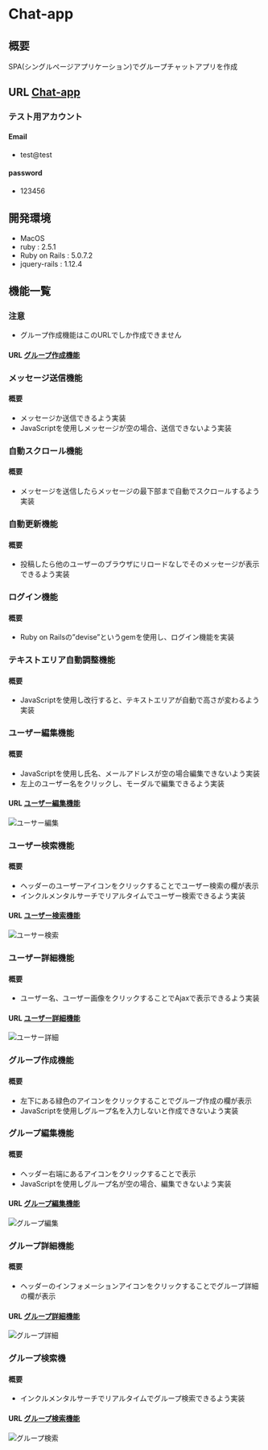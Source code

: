 #  Chat-app

##  概要
SPA(シングルページアプリケーション)でグループチャットアプリを作成

##  URL [Chat-app](http://3.114.20.168/)

### テスト用アカウント
####  Email
- test@test
####  password
- 123456
  
##  開発環境
- MacOS
- ruby : 2.5.1
- Ruby on Rails : 5.0.7.2
- jquery-rails : 1.12.4

##  機能一覧

###  注意
- グループ作成機能はこのURLでしか作成できません

#### URL [グループ作成機能](http://3.114.20.168/)

###  メッセージ送信機能 
#### 概要
- メッセージか送信できるよう実装
- JavaScriptを使用しメッセージが空の場合、送信できないよう実装

###  自動スクロール機能
#### 概要
- メッセージを送信したらメッセージの最下部まで自動でスクロールするよう実装

###  自動更新機能
#### 概要
- 投稿したら他のユーザーのブラウザにリロードなしでそのメッセージが表示できるよう実装

###  ログイン機能
#### 概要
- Ruby on Railsの”devise”というgemを使用し、ログイン機能を実装

### テキストエリア自動調整機能
#### 概要
  - JavaScriptを使用し改行すると、テキストエリアが自動で高さが変わるよう実装

###  ユーザー編集機能
 #### 概要
  - JavaScriptを使用し氏名、メールアドレスが空の場合編集できないよう実装
  - 左上のユーザー名をクリックし、モーダルで編集できるよう実装
#### URL   [ユーザー編集機能](http://3.114.20.168/)
  ![ユーサー編集](https://user-images.githubusercontent.com/53309563/75847044-79494c80-5e21-11ea-9b42-e66b3fe5ce10.png)
  
###  ユーザー検索機能
  #### 概要
  - ヘッダーのユーザーアイコンをクリックすることでユーザー検索の欄が表示
  - インクルメンタルサーチでリアルタイムでユーザー検索できるよう実装

  #### URL  [ユーザー検索機能](http://3.114.20.168/groups/1/messages)
  ![ユーサー検索](https://user-images.githubusercontent.com/53309563/75778933-12358480-5d9c-11ea-94de-db22428f3a46.png)
  
###  ユーザー詳細機能
#### 概要
- ユーザー名、ユーザー画像をクリックすることでAjaxで表示できるよう実装

 #### URL  [ユーザー詳細機能](http://3.114.20.168/groups/1/messages)

 ![ユーサー詳細](https://user-images.githubusercontent.com/53309563/75845812-9f6ced80-5e1d-11ea-8cf4-faa2ac703af9.png)

###  グループ作成機能
#### 概要
- 左下にある緑色のアイコンをクリックすることでグループ作成の欄が表示
- JavaScriptを使用しグループ名を入力しないと作成できないよう実装

###  グループ編集機能
#### 概要
- ヘッダー右端にあるアイコンをクリックすることで表示
- JavaScriptを使用しグループ名が空の場合、編集できないよう実装

 #### URL  [グループ編集機能](http://3.114.20.168/groups/1/messages)

 ![グループ編集](https://user-images.githubusercontent.com/53309563/75845997-3174f600-5e1e-11ea-956c-010ceefff726.png)

###  グループ詳細機能
#### 概要
- ヘッダーのインフォメーションアイコンをクリックすることでグループ詳細の欄が表示

 #### URL  [グループ詳細機能](http://3.114.20.168/groups/1/messages)

 ![グループ詳細](https://user-images.githubusercontent.com/53309563/75846306-40a87380-5e1f-11ea-8c6a-9cc02daa20da.png)


###  グループ検索機
#### 概要
- インクルメンタルサーチでリアルタイムでグループ検索できるよう実装

#### URL  [グループ検索機能](http://3.114.20.168/groups/1/messages)

 ![グループ検索](https://user-images.githubusercontent.com/53309563/75846578-1dca8f00-5e20-11ea-9a9b-d14b5c692f6f.png)



